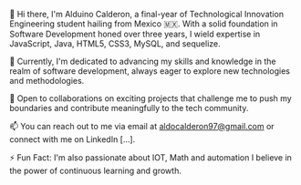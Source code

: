 👋 Hi there, I'm Alduino Calderon, a final-year of Technological Innovation Engineering
 student hailing from Mexico 🇲🇽. 
With a solid foundation in Software Development honed over three years, 
I wield expertise in JavaScript, Java, HTML5, CSS3, MySQL, and sequelize.

🌱 Currently, I'm dedicated to advancing my skills and knowledge 
in the realm of software development, always eager to explore 
new technologies and methodologies.

💼 Open to collaborations on exciting projects that challenge me 
to push my boundaries and contribute meaningfully to the tech community.

📫 You can reach out to me via email at aldocalderon97@gmail.com
 or connect with me on LinkedIn [...].

⚡ Fun Fact: I'm also passionate about IOT, Math and automation
I believe in the power of continuous learning and growth.


